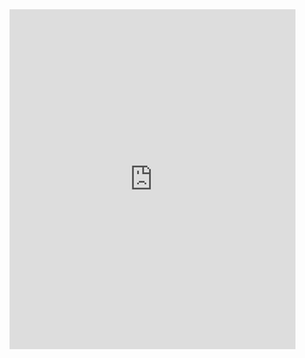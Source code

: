 <iframe src="https://www.lovestu.com/api/project/cnmapyinqing/obj.php?maph=600" height="600" frameborder="no" border="0" width="100%"> </iframe>
